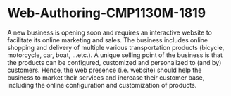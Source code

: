 # Web-Authoring-CMP1130M-1819
A new business is opening soon and requires an interactive website to facilitate its online marketing and sales. The business includes online shopping and delivery of multiple various transportation products (bicycle, motorcycle, car, boat, …etc.). A unique selling point of the business is that the products can be configured, customized and personalized to (and by) customers. Hence, the web presence (i.e. website) should help the business to market their services and increase their customer base, including the online configuration and customization of products. 
